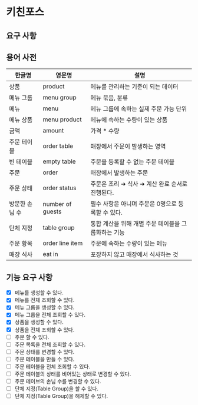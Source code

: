 # 키친포스

## 요구 사항

## 용어 사전

| 한글명 | 영문명 | 설명 |
| --- | --- | --- |
| 상품 | product | 메뉴를 관리하는 기준이 되는 데이터 |
| 메뉴 그룹 | menu group | 메뉴 묶음, 분류 |
| 메뉴 | menu | 메뉴 그룹에 속하는 실제 주문 가능 단위 |
| 메뉴 상품 | menu product | 메뉴에 속하는 수량이 있는 상품 |
| 금액 | amount | 가격 * 수량 |
| 주문 테이블 | order table | 매장에서 주문이 발생하는 영역 |
| 빈 테이블 | empty table | 주문을 등록할 수 없는 주문 테이블 |
| 주문 | order | 매장에서 발생하는 주문 |
| 주문 상태 | order status | 주문은 조리 ➜ 식사 ➜ 계산 완료 순서로 진행된다. |
| 방문한 손님 수 | number of guests | 필수 사항은 아니며 주문은 0명으로 등록할 수 있다. |
| 단체 지정 | table group | 통합 계산을 위해 개별 주문 테이블을 그룹화하는 기능 |
| 주문 항목 | order line item | 주문에 속하는 수량이 있는 메뉴 |
| 매장 식사 | eat in | 포장하지 않고 매장에서 식사하는 것 |

## 기능 요구 사항
- [x] 메뉴를 생성할 수 있다.
- [x] 메뉴를 전체 조회할 수 있다.
- [x] 메뉴 그룹을 생성할 수 있다.
- [x] 메뉴 그룹을 전체 조회할 수 있다.
- [x] 상품을 생성할 수 있다.
- [x] 상품을 전체 조회할 수 있다.
- [ ] 주문 할 수 있다.
- [ ] 주문 목록을 전체 조회할 수 있다.
- [ ] 주문 상태를 변경할 수 있다.
- [ ] 주문 테이블을 만들 수 있다.
- [ ] 주문 테이블을 전체 조회할 수 있다.
- [ ] 주문 테이블의 상태를 비어있는 상태로 변경할 수 있다.
- [ ] 주문 테이브의 손님 수를 변경할 수 있다.
- [ ] 단체 지정(Table Group)을 할 수 있다.
- [ ] 단체 지정(Table Group)을 해제할 수 있다.
